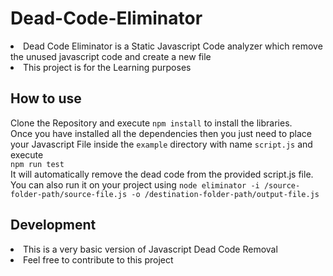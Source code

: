 # Dead-Code-Eliminator
<li> Dead Code Eliminator is a Static Javascript Code analyzer which remove the unused javascript code and create a new file </li>
<li> This project is for the Learning purposes </li>

## How to use
Clone the Repository and execute `npm install` to install the libraries. \
Once you have installed all the dependencies then you just need to place your Javascript File inside the `example` directory with name `script.js` and execute \
`npm run test` \
It will automatically remove the dead code from the provided script.js file. \
You can also run it on your project using `node eliminator -i /source-folder-path/source-file.js -o /destination-folder-path/output-file.js` 

## Development
<li> This is a very basic version of Javascript Dead Code Removal</li>
<li> Feel free to contribute to this project </li>
